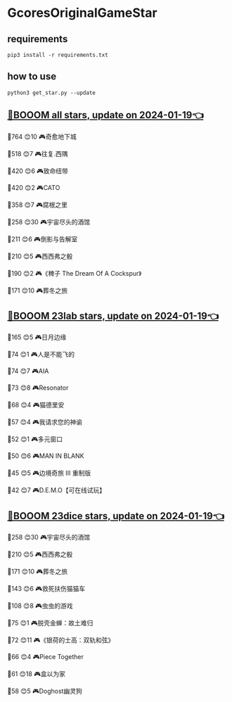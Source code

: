 # GcoresOriginalGameStar

## requirements
```
pip3 install -r requirements.txt
```

## how to use
```
python3 get_star.py --update
```

## [🔗BOOOM all stars, update on 2024-01-19👈](https://raw.githack.com/sichaozhang1112/GcoresOriginalGameStar/main/all.html) 
🌟764 😊10  🎮奇愈地下城              

🌟518 😊7   🎮往复.西隅              

🌟420 😊6   🎮致命纽带               

🌟420 😊2   🎮CATO               

🌟358 😊7   🎮腐根之里               

🌟258 😊30  🎮宇宙尽头的酒馆            

🌟211 😊6   🎮倒影与告解室             

🌟210 😊5   🎮西西弗之骰              

🌟190 😊2   🎮《稗子 The Dream Of A Cockspur》

🌟171 😊10  🎮葬冬之旅               

## [🔗BOOOM 23lab stars, update on 2024-01-19👈](https://raw.githack.com/sichaozhang1112/GcoresOriginalGameStar/main/23lab.html) 
🌟165 😊5   🎮日月边缘               

🌟74  😊1   🎮人是不能飞的             

🌟74  😊7   🎮AIA                

🌟73  😊8   🎮Resonator          

🌟68  😊4   🎮猫德里安               

🌟57  😊4   🎮我请求您的神谕            

🌟52  😊1   🎮多元窗口               

🌟50  😊6   🎮MAN IN BLANK       

🌟45  😊5   🎮边境奇旅 III 重制版       

🌟42  😊7   🎮D.E.M.O【可在线试玩】     

## [🔗BOOOM 23dice stars, update on 2024-01-19👈](https://raw.githack.com/sichaozhang1112/GcoresOriginalGameStar/main/23dice.html) 
🌟258 😊30  🎮宇宙尽头的酒馆            

🌟210 😊5   🎮西西弗之骰              

🌟171 😊10  🎮葬冬之旅               

🌟143 😊6   🎮救死扶伤猫猫车            

🌟108 😊8   🎮虫虫的游戏              

🌟75  😊1   🎮脱壳金蝉：故土难归          

🌟72  😊11  🎮《银荷的士高：双轨和弦》       

🌟66  😊4   🎮Piece Together     

🌟61  😊18  🎮盒以为家               

🌟58  😊5   🎮Doghost幽灵狗         

